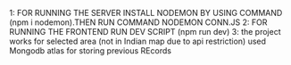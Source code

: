 
1: FOR RUNNING THE SERVER INSTALL NODEMON BY USING COMMAND (npm i nodemon).THEN RUN COMMAND NODEMON CONN.JS
2: FOR RUNNING THE FRONTEND RUN DEV SCRIPT (npm run dev)
3: the project works for selected area (not in Indian map due to api restriction)
used Mongodb atlas for storing previous REcords


